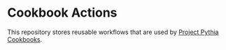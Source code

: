 # Cookbook Actions

This repository stores reusable workflows that are used by
[Project Pythia](https://projectpythia.org) [Cookbooks](https://cookbooks.projectpythia.org).
